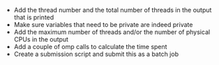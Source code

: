 - Add the thread number and the total number of threads in the output that is printed
- Make sure variables that need to be private are indeed private
- Add the maximum number of threads and/or the number of physical CPUs in the output
- Add a couple of omp calls to calculate the time spent
- Create a submission script and submit this as a batch job
